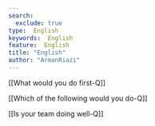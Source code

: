 ```yaml
---
search:
  exclude: true
type:  English
keywords:  English
feature:  English
title: "English"
author: "ArmanRiazi"
---
```


[[What would you do first-Q]]

[[Which of the following would you do-Q]]

[[Is your team doing well-Q]]